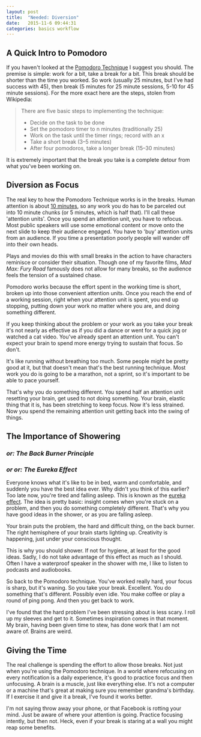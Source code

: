 ```yaml
---
layout: post
title:  "Needed: Diversion"
date:   2015-11-6 09:44:31
categories: basics workflow
---
```


## A Quick Intro to Pomodoro

If you haven't looked at the [Pomodoro Technique](https://en.wikipedia.org/wiki/Pomodoro_Technique) I suggest you should. The premise is simple: work for a bit, take a break for a bit. This break should be shorter than the time you worked. So work (usually 25 minutes, but I've had success with 45), then break (5 minutes for 25 minute sessions, 5-10 for 45 minute sessions). For the more exact here are the steps, stolen from Wikipedia:

>There are five basic steps to implementing the technique:
>
> - Decide on the task to be done
> - Set the pomodoro timer to n minutes (traditionally 25)
> - Work on the task until the timer rings; record with an x
> - Take a short break (3–5 minutes)
> - After four pomodoros, take a longer break (15–30 minutes)

It is extremely important that the break you take is a complete detour from what you've been working on.

## Diversion as Focus

The real key to how the Pomodoro Technique works is in the breaks. Human attention is about [10 minutes](http://www.brainrules.net/attention/?scene=1), so any work you do has to be parceled out into 10 minute chunks (or 5 minutes, which is half that). I'll call these 'attention units'. Once you spend an attention unit, you have to refocus. Most public speakers will use some emotional content or move onto the next slide to keep their audience engaged. You have to 'buy' attention units from an audience. If you time a presentation poorly people will wander off into their own heads.

Plays and movies do this with small breaks in the action to have characters reminisce or consider their situation. Though one of my favorite films, _Mad Max: Fury Road_ famously does not allow for many breaks, so the audience feels the tension of a sustained chase.

Pomodoro works because the effort spent in the working time is short, broken up into those convenient attention units. Once you reach the end of a working session, right when your attention unit is spent, you end up stopping, putting down your work no matter where you are, and doing something different.

If you keep thinking about the problem or your work as you take your break it's not nearly as effective as if you did a dance or went for a quick jog or watched a cat video. You've already spent an attention unit. You can't expect your brain to spend more energy trying to sustain that focus. So don't.

It's like running without breathing too much. Some people might be pretty good at it, but that doesn't mean that's the best running technique. Most work you do is going to be a marathon, not a sprint, so it's important to be able to pace yourself.

That's why you do something different. You spend half an attention unit resetting your brain, get used to not doing something. Your brain, elastic thing that it is, has been stretching to keep focus. Now it's less strained. Now you spend the remaining attention unit getting back into the swing of things.

## The Importance of Showering

### _or: The Back Burner Principle_

### _or or: The Eureka Effect_

Everyone knows what it's like to be in bed, warm and comfortable, and suddenly you have the best idea ever. Why didn't you think of this earlier? Too late now, you're tired and falling asleep. This is known as the [eureka effect](https://en.wikipedia.org/wiki/Eureka_effect). The idea is pretty basic: insight comes when you're stuck on a problem, and then you do something completely different. That's why you have good ideas in the shower, or as you are falling asleep.

Your brain puts the problem, the hard and difficult thing, on the back burner. The right hemisphere of your brain starts lighting up. Creativity is happening, just under your conscious thought.

This is why you should shower. If not for hygiene, at least for the good ideas. Sadly, I do not take advantage of this effect as much as I should. Often I have a waterproof speaker in the shower with me, I like to listen to podcasts and audiobooks.

So back to the Pomodoro technique. You've worked really hard, your focus is sharp, but it's waning. So you take your break. Excellent. You do something that's different. Possibly even idle. You make coffee or play a round of ping pong. And then you get back to work.

I've found that the hard problem I've been stressing about is less scary. I roll up my sleeves and get to it. Sometimes inspiration comes in that moment. My brain, having been given time to stew, has done work that I am not aware of. Brains are weird.

## Giving the Time

The real challenge is spending the effort to allow those breaks. Not just when you're using the Pomodoro technique. In a world where refocusing on every notification is a daily experience, it's good to practice focus and then unfocusing. A brain is a muscle, just like everything else. It's not a computer or a machine that's great at making sure you remember grandma's birthday. If I exercise it and give it a break, I've found it works better.

I'm not saying throw away your phone, or that Facebook is rotting your mind. Just be aware of where your attention is going. Practice focusing intently, but then not. Heck, even if your break is staring at a wall you might reap some benefits.
